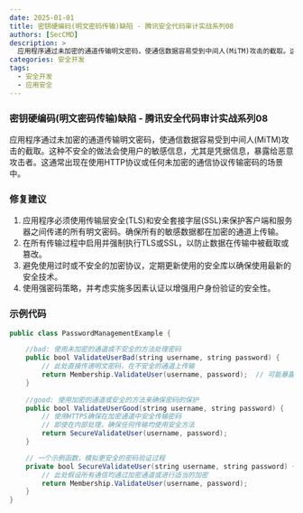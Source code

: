 ```yaml
---
date: 2025-01-01
title: 密钥硬编码(明文密码传输)缺陷 - 腾讯安全代码审计实战系列08
authors: [SecCMD]
description: >
  应用程序通过未加密的通道传输明文密码，使通信数据容易受到中间人(MiTM)攻击的截取。这种不安全的做法会使用户的敏感信息，尤其是凭据信息，暴露给恶意攻击者。这通常出现在使用HTTP协议或任何未加密的通信协议传输密码的场景中。
categories: 安全开发
tags:
  - 安全开发
  - 应用安全
---
```


### 密钥硬编码(明文密码传输)缺陷 - 腾讯安全代码审计实战系列08

应用程序通过未加密的通道传输明文密码，使通信数据容易受到中间人(MiTM)攻击的截取。这种不安全的做法会使用户的敏感信息，尤其是凭据信息，暴露给恶意攻击者。这通常出现在使用HTTP协议或任何未加密的通信协议传输密码的场景中。

### 修复建议

1. 应用程序必须使用传输层安全(TLS)和安全套接字层(SSL)来保护客户端和服务器之间传递的所有明文密码。确保所有的敏感数据都在加密的通道上传输。 
2. 在所有传输过程中启用并强制执行TLS或SSL，以防止数据在传输中被截取或篡改。 
3. 避免使用过时或不安全的加密协议，定期更新使用的安全库以确保使用最新的安全技术。 
4. 使用强密码策略，并考虑实施多因素认证以增强用户身份验证的安全性。

### 示例代码

```java
public class PasswordManagementExample {

    //bad: 使用未加密的通道或不安全的方法处理密码
    public bool ValidateUserBad(string username, string password) {
        // 此处直接传递明文密码，在不安全的通道上传输
        return Membership.ValidateUser(username, password);  // 可能暴露在明文传输中
    }
    
    //good: 使用加密的通道或安全的方法来确保密码的保护
    public bool ValidateUserGood(string username, string password) {
        // 使用HTTPS确保在加密通道中安全传输密码
        // 即使在内部处理，确保任何传输均使用安全方法
        return SecureValidateUser(username, password);
    }

    // 一个示例函数，模拟更安全的密码验证过程
    private bool SecureValidateUser(string username, string password) {
        // 此处假设所有通信均通过加密通道或进行适当的加密
        return Membership.ValidateUser(username, password);
    }
}
```